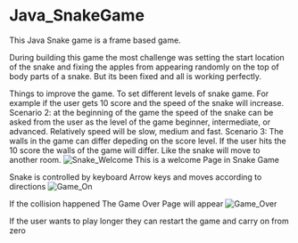 # Java_SnakeGame

This Java Snake game is a frame based game. 

During building this game the most challenge was setting the start location of the snake and fixing the apples from appearing randomly on the top of body parts of a snake. But its been fixed and all is working perfectly. 

Things to improve the game. To set different levels of snake game. For example if the user gets 10 score and the speed of the snake will increase. 
Scenario 2: at the beginning of the game the speed of the snake can be asked from the user as the level of the game beginner, intermediate, or advanced. Relatively speed will be slow, medium and fast. 
Scenario 3: The walls in the game can differ depeding on the score level. If the user hits the 10 score the walls of the game will differ. Like the snake will move to another room. 
![Snake_Welcome](https://user-images.githubusercontent.com/100639316/194836581-802ac493-eed0-4f0c-8d2d-b7d17626f393.PNG)
This is a welcome Page in Snake Game

Snake is controlled by keyboard Arrow keys and moves according to directions 
![Game_On](https://user-images.githubusercontent.com/100639316/194836648-09c3e8ca-7ec9-4c6d-b99a-bdd70b92801c.PNG)

If the collision happened The Game Over Page will appear 
![Game_Over](https://user-images.githubusercontent.com/100639316/194836819-019f74ac-4729-4e57-9731-571f03ed0f8c.PNG)

If the user wants to play longer they can restart the game and carry on from zero 

